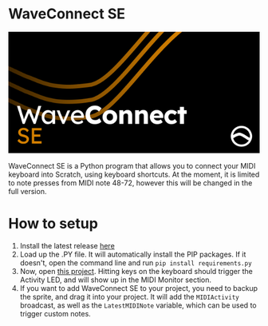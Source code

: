 # WaveConnect SE

![WC-SE Logo](https://github.com/freshfroiz/WaveConnect-SE/blob/main/App%20Splash.png?raw=true)

WaveConnect SE is a Python program that allows you to connect your MIDI keyboard into Scratch, using keyboard shortcuts.
At the moment, it is limited to note presses from MIDI note 48-72, however this will be changed in the full version.

# How to setup

1. Install the latest release [here](https://github.com/freshfroiz/WaveConnect-SE/releases/)
2. Load up the .PY file. It will automatically install the PIP packages. If it doesn't, open the command line and run
  `pip install requirements.py`
3. Now, open [this project](https://scratch.mit.edu/projects/1045527127/). Hitting keys on the keyboard should trigger the Activity LED, and will show up in the MIDI Monitor section.
4. If you want to add WaveConnect SE to your project, you need to backup the sprite, and drag it into your project. It will add the `MIDIActivity` broadcast, as well as the `LatestMIDINote` variable, which can be used to trigger custom notes.
